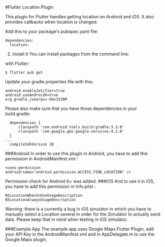 #Flutter Location Plugin

This plugin for Flutter handles getting location on Android and iOS. It also provides callbacks when location is changed.

Add this to your package's pubspec.yaml file:

````
dependencies:
  location:
````
2. Install it
You can install packages from the command line:

with Flutter:

````
$ flutter pub get
````

Update your gradle.properties file with this:
````
android.enableJetifier=true
android.useAndroidX=true
org.gradle.jvmargs=-Xmx1536M
````
Please also make sure that you have those dependencies in your build.gradle:
````
  dependencies {
      classpath 'com.android.tools.build:gradle:3.3.0'
      classpath 'com.google.gms:google-services:4.2.0'
  }
...
  compileSdkVersion 28
````
###Android
In order to use this plugin in Android, you have to add this permission in AndroidManifest.xml :
````
<uses-permission android:name="android.permission.ACCESS_FINE_LOCATION" />
````
Permission check for Android 6+ was added.
###iOS
And to use it in iOS, you have to add this permission in Info.plist :
````
NSLocationWhenInUseUsageDescription
NSLocationAlwaysUsageDescription
````
Warning: there is a currently a bug in iOS simulator in which you have to manually select a Location several in order for the Simulator to actually send data. Please keep that in mind when testing in iOS simulator.

###Example App
The example app uses Google Maps Flutter Plugin, add your API Key in the AndroidManifest.xml and in AppDelegate.m to use the Google Maps plugin.
